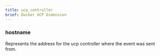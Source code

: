 ```yaml
---
title: ucp_controller
brief: Docker UCP Dimension
---
```

### hostname

Represents the address for the ucp controller where the event was sent from.